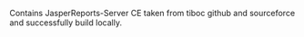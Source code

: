 Contains JasperReports-Server CE taken from tiboc github and sourceforce 
and successfully build locally. 
